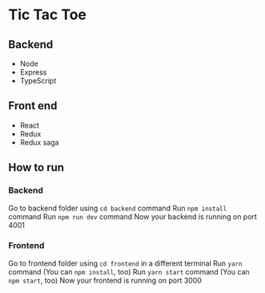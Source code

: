 # Tic Tac Toe

## Backend
- Node
- Express
- TypeScript

## Front end
- React
- Redux
- Redux saga

## How to run

### Backend

Go to backend folder using `cd backend` command
Run `npm install` command
Run `npm run dev` command
Now your backend is running on port 4001

### Frontend

Go to frontend folder using `cd frontend` in a different terminal
Run `yarn` command (You can `npm install`, too)
Run `yarn start` command (You can `npm start`, too)
Now your frontend is running on port 3000